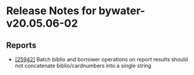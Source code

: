 
# Release Notes for bywater-v20.05.06-02

## Reports

- [[25942]](http://bugs.koha-community.org/bugzilla3/show_bug.cgi?id=25942) Batch biblio and borrower operations on report results should not concatenate biblio/cardnumbers into a single string


